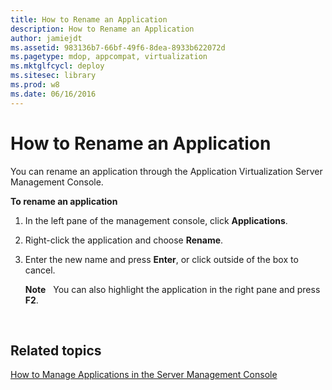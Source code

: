```yaml
---
title: How to Rename an Application
description: How to Rename an Application
author: jamiejdt
ms.assetid: 983136b7-66bf-49f6-8dea-8933b622072d
ms.pagetype: mdop, appcompat, virtualization
ms.mktglfcycl: deploy
ms.sitesec: library
ms.prod: w8
ms.date: 06/16/2016
---
```



# How to Rename an Application


You can rename an application through the Application Virtualization Server Management Console.

**To rename an application**

1.  In the left pane of the management console, click **Applications**.

2.  Right-click the application and choose **Rename**.

3.  Enter the new name and press **Enter**, or click outside of the box to cancel.

    **Note**  
    You can also highlight the application in the right pane and press **F2**.

     

## Related topics


[How to Manage Applications in the Server Management Console](how-to-manage-applications-in-the-server-management-console.md)

 

 





